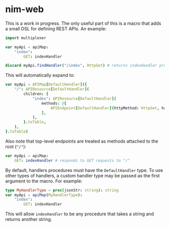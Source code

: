 # nim-web

This is a work in progress. The only useful part of this is a macro that adds a small DSL for defining REST APIs. An example:

```nim
import multiplexer

var myApi = apiMap:
    "index":
        GET: indexHandler

discard myApi.findHandler("/index", HttpGet) # returns indexHandler proc
```

This will automatically expand to:

```nim
var myApi = APIMap[DefaultHandler]({
    "/": APIResource[DefaultHandler](
        children: {
            "index": APIResource[DefaultHandler](
                methods: @[
                    APIEndpoint[DefaultHandler](httpMethod: HttpGet, handler: indexHandler),
                ],
            ),
        }.toTable,
    ),
}.toTable)
```

Also note that top-level endpoints are treated as methods attached to the root (`"/"`):

```nim
var myApi = apiMap:
    GET: indexHandler # responds to GET requests to "/"
```

By default, handlers procedures must have the `DefaultHandler` type. To use other types of handlers, a custom handler type may be passed as the first argument to the macro. For example:

```nim
type MyHandlerType = proc(jsonStr: string): string
var myApi = apiMap(MyHandlerType):
    "index":
        GET: indexHandler
```

This will allow `indexHandler` to be any procedure that takes a string and returns another string.
